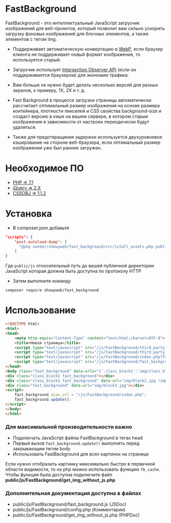# FastBackground
FastBackground - это интеллектуальный JavaScript загрузчик изображений для веб-проектов, который позволит вам сильно ускорить загрузку фоновых изображений для блочных элементов, а также элементов с тегом img. 
- Поддерживает автоматическую конвертацию в [WebP](https://developers.google.com/speed/webp/), если браузер клиента не поддерживает новый формат изображения, то используется старый.

- Загрузчик использует [Intersection Observer API](https://developer.mozilla.org/ru/docs/Web/API/Intersection_Observer_API) (если он поддерживается браузером) для экономии трафика.
 - Вам больше не нужно будет делать несколько версий для разных экранов, к примеру, 1X, 2X и т. д. 
 - Fast Background в процессе загрузки страницы автоматически рассчитает оптимальный размер изображения на основе размера контейнера, плотности пикселей и CSS свойства background-size и создаст версию в кэше на вашем сервере, в котором старые изображения в зависимости от настроек периодически будут удаляться. 
 - Также для предотвращения задержки используется двухуровневое кэширование на стороне веб-браузера, если оптимальный размер изображения уже был раннее загружен.
# Необходимое  ПО
 - [PHP => 7.1](http://php.net/) 
 - [jQuery => 2.X](https://jquery.com/)
 - [CSSOBJ  => 1.1.2](https://github.com/cssobj/cssobj#cssobj-) 
# Установка
- В composer.json добавьте
```json
"scripts": {
    "post-autoload-dump": [
      "@php vendor/showyweb/fast_background/src/istall_assets.php public/js"
    ]
}
```
Где `public/js` относительный путь до вашей публичной директории JavaScript которая должна быть доступна по протоколу HTTP

- Затем выполните команду
```shell
composer require showyweb/fast_background
```

# Использование
```html
<!DOCTYPE html>
<html>
<head>
    <meta http-equiv="Content-Type" content="text/html;charset=UTF-8">
    <title>Новая страница</title>
    <script type="text/javascript" src="/js/FastBackground/third_party_libs/jquery-3.2.1.min.js"></script>
    <script type="text/javascript" src="/js/FastBackground/third_party_libs/cssobj/cssobj.min.js"></script>
    <script type="text/javascript" src="/js/FastBackground/index.php?fast_background=fc_script"></script>
    <script type="text/javascript" src="/js/FastBackground/fast_background.min.js"></script>
</head>
<body class="fast_background" data-urls="{'.class_block1':'img/class_block1.jpg'}">
<div class="class_block1 fast_background"></div>
<div class="class_block1 fast_background" data-url="img/block2.jpg !important"></div>
<div class="fast_background" data-url="img/block3.jpg"></div>
<script>
    fast_background.ajax_url = "/js/FastBackground/index.php";
    fast_background.update();
</script>
</body>
</html>
```
### Для максимальной производительности важно
- Подключать JavaScript файлы FastBackground в тегах head
- Первый вызов `fast_background.update()` выполнять перед закрывающим тегом body
- Использовать FastBackground для всех картинок на странице

Если нужно отобразить картинку максимально быстро в первичной области видимости, то на php можно использовать функцию `fb_cache`. Чтобы функция была доступна подключите файл **public/js/FastBackground/get_img_without_js.php** 

### Дополнительная документация доступна в файлах
 - public/js/FastBackground/fast_background.js (JSDoc)
 - public/js/FastBackground/config.php (Комментарии)
 - public/js/FastBackground/get_img_without_js.php (PHPDoc)
